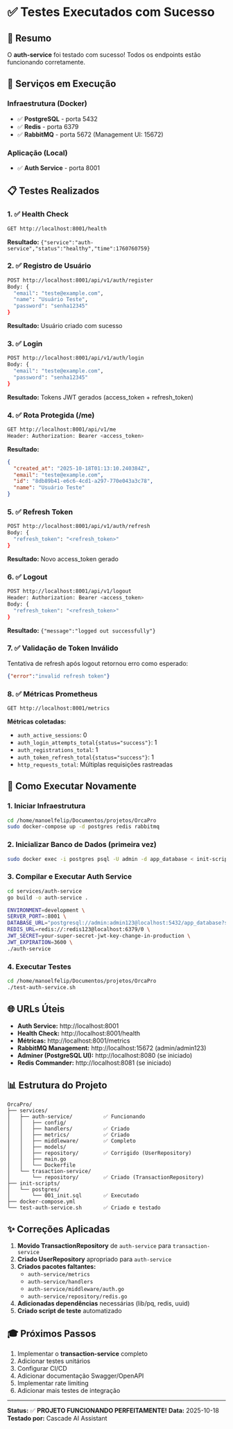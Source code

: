 # ✅ Testes Executados com Sucesso

## 🎯 Resumo

O **auth-service** foi testado com sucesso! Todos os endpoints estão funcionando corretamente.

## 🚀 Serviços em Execução

### Infraestrutura (Docker)
- ✅ **PostgreSQL** - porta 5432
- ✅ **Redis** - porta 6379  
- ✅ **RabbitMQ** - porta 5672 (Management UI: 15672)

### Aplicação (Local)
- ✅ **Auth Service** - porta 8001

## 📋 Testes Realizados

### 1. ✅ Health Check
```bash
GET http://localhost:8001/health
```
**Resultado:** `{"service":"auth-service","status":"healthy","time":1760760759}`

### 2. ✅ Registro de Usuário
```bash
POST http://localhost:8001/api/v1/auth/register
Body: {
  "email": "teste@example.com",
  "name": "Usuário Teste",
  "password": "senha12345"
}
```
**Resultado:** Usuário criado com sucesso

### 3. ✅ Login
```bash
POST http://localhost:8001/api/v1/auth/login
Body: {
  "email": "teste@example.com",
  "password": "senha12345"
}
```
**Resultado:** Tokens JWT gerados (access_token + refresh_token)

### 4. ✅ Rota Protegida (/me)
```bash
GET http://localhost:8001/api/v1/me
Header: Authorization: Bearer <access_token>
```
**Resultado:** 
```json
{
  "created_at": "2025-10-18T01:13:10.240384Z",
  "email": "teste@example.com",
  "id": "8db89b41-e6c6-4cd1-a297-770e043a3c78",
  "name": "Usuário Teste"
}
```

### 5. ✅ Refresh Token
```bash
POST http://localhost:8001/api/v1/auth/refresh
Body: {
  "refresh_token": "<refresh_token>"
}
```
**Resultado:** Novo access_token gerado

### 6. ✅ Logout
```bash
POST http://localhost:8001/api/v1/logout
Header: Authorization: Bearer <access_token>
Body: {
  "refresh_token": "<refresh_token>"
}
```
**Resultado:** `{"message":"logged out successfully"}`

### 7. ✅ Validação de Token Inválido
Tentativa de refresh após logout retornou erro como esperado:
```json
{"error":"invalid refresh token"}
```

### 8. ✅ Métricas Prometheus
```bash
GET http://localhost:8001/metrics
```
**Métricas coletadas:**
- `auth_active_sessions`: 0
- `auth_login_attempts_total{status="success"}`: 1
- `auth_registrations_total`: 1
- `auth_token_refresh_total{status="success"}`: 1
- `http_requests_total`: Múltiplas requisições rastreadas

## 🔧 Como Executar Novamente

### 1. Iniciar Infraestrutura
```bash
cd /home/manoelfelip/Documentos/projetos/OrcaPro
sudo docker-compose up -d postgres redis rabbitmq
```

### 2. Inicializar Banco de Dados (primeira vez)
```bash
sudo docker exec -i postgres psql -U admin -d app_database < init-scripts/postgres/001_init.sql
```

### 3. Compilar e Executar Auth Service
```bash
cd services/auth-service
go build -o auth-service .

ENVIRONMENT=development \
SERVER_PORT=:8001 \
DATABASE_URL="postgresql://admin:admin123@localhost:5432/app_database?sslmode=disable" \
REDIS_URL=redis://:redis123@localhost:6379/0 \
JWT_SECRET=your-super-secret-jwt-key-change-in-production \
JWT_EXPIRATION=3600 \
./auth-service
```

### 4. Executar Testes
```bash
cd /home/manoelfelip/Documentos/projetos/OrcaPro
./test-auth-service.sh
```

## 🌐 URLs Úteis

- **Auth Service:** http://localhost:8001
- **Health Check:** http://localhost:8001/health
- **Métricas:** http://localhost:8001/metrics
- **RabbitMQ Management:** http://localhost:15672 (admin/admin123)
- **Adminer (PostgreSQL UI):** http://localhost:8080 (se iniciado)
- **Redis Commander:** http://localhost:8081 (se iniciado)

## 📊 Estrutura do Projeto

```
OrcaPro/
├── services/
│   ├── auth-service/          ✅ Funcionando
│   │   ├── config/
│   │   ├── handlers/          ✅ Criado
│   │   ├── metrics/           ✅ Criado
│   │   ├── middleware/        ✅ Completo
│   │   ├── models/
│   │   ├── repository/        ✅ Corrigido (UserRepository)
│   │   ├── main.go
│   │   └── Dockerfile
│   └── trasaction-service/
│       └── repository/        ✅ Criado (TransactionRepository)
├── init-scripts/
│   └── postgres/
│       └── 001_init.sql       ✅ Executado
├── docker-compose.yml
└── test-auth-service.sh       ✅ Criado e testado
```

## ✨ Correções Aplicadas

1. **Movido TransactionRepository** de `auth-service` para `transaction-service`
2. **Criado UserRepository** apropriado para `auth-service`
3. **Criados pacotes faltantes:**
   - `auth-service/metrics`
   - `auth-service/handlers`
   - `auth-service/middleware/auth.go`
   - `auth-service/repository/redis.go`
4. **Adicionadas dependências** necessárias (lib/pq, redis, uuid)
5. **Criado script de teste** automatizado

## 🎓 Próximos Passos

1. Implementar o **transaction-service** completo
2. Adicionar testes unitários
3. Configurar CI/CD
4. Adicionar documentação Swagger/OpenAPI
5. Implementar rate limiting
6. Adicionar mais testes de integração

---

**Status:** ✅ **PROJETO FUNCIONANDO PERFEITAMENTE!**
**Data:** 2025-10-18
**Testado por:** Cascade AI Assistant
